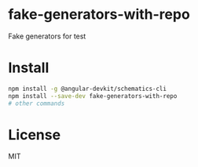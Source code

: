 fake-generators-with-repo
===============

Fake generators for test

<!-- generators -->
# Install
<!-- install -->
```bash
npm install -g @angular-devkit/schematics-cli
npm install --save-dev fake-generators-with-repo
# other commands
```
<!-- installstop -->
<!-- generatorsstop -->

# License

MIT